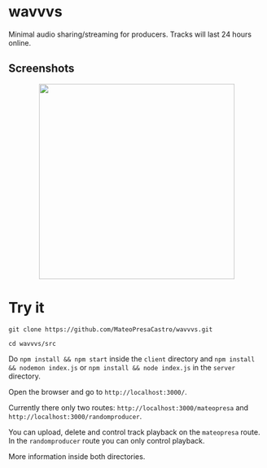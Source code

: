 
# wavvvs

Minimal audio sharing/streaming for producers. Tracks will last 24 hours online.


## Screenshots

<p align="center">
  <img src="https://res.cloudinary.com/dlshfgwja/image/upload/v1676199242/lwvxhodsgiqoq9ycy0wa.png"
 style="width:40vw;height:auto;" />
</p>


# Try it

``git clone https://github.com/MateoPresaCastro/wavvvs.git``

``cd wavvvs/src``

Do ``npm install && npm start`` inside the ``client`` directory and  ``npm install && nodemon index.js`` or ``npm install && node index.js`` in the ``server`` directory.

Open the browser and go to ``http://localhost:3000/``.

Currently there only two routes: ``http://localhost:3000/mateopresa`` and
``http://localhost:3000/randomproducer``.

You can upload, delete and control track playback on the ``mateopresa`` route. In the ``randomproducer`` route you can only control playback.

More information inside both directories.
